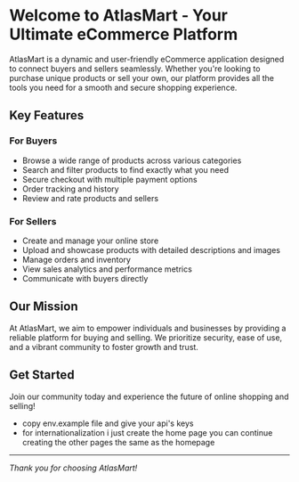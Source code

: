 # Welcome to AtlasMart - Your Ultimate eCommerce Platform

AtlasMart is a dynamic and user-friendly eCommerce application designed to connect buyers and sellers seamlessly. Whether you're looking to purchase unique products or sell your own, our platform provides all the tools you need for a smooth and secure shopping experience.

## Key Features

### For Buyers

- Browse a wide range of products across various categories
- Search and filter products to find exactly what you need
- Secure checkout with multiple payment options
- Order tracking and history
- Review and rate products and sellers

### For Sellers

- Create and manage your online store
- Upload and showcase products with detailed descriptions and images
- Manage orders and inventory
- View sales analytics and performance metrics
- Communicate with buyers directly

## Our Mission

At AtlasMart, we aim to empower individuals and businesses by providing a reliable platform for buying and selling. We prioritize security, ease of use, and a vibrant community to foster growth and trust.

## Get Started

Join our community today and experience the future of online shopping and selling!

- copy env.example file and give your api's keys
- for internationalization i just create the home page you can continue creating the other pages the same as the homepage

---

_Thank you for choosing AtlasMart!_

